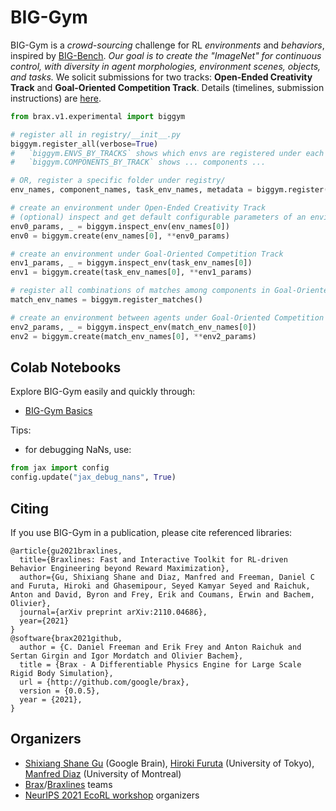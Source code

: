 # BIG-Gym

BIG-Gym is a *crowd-sourcing* challenge for RL *environments* and *behaviors*, inspired by [BIG-Bench](https://github.com/google/BIG-bench). *Our goal is to create the "ImageNet" for continuous control, with diversity in agent morphologies, environment scenes, objects, and tasks.* We solicit submissions for two tracks: **Open-Ended Creativity Track** and **Goal-Oriented Competition Track**. Details (timelines, submission instructions) are [here](https://sites.google.com/view/rlbiggym).

```python
from brax.v1.experimental import biggym

# register all in registry/__init__.py
biggym.register_all(verbose=True)
#   `biggym.ENVS_BY_TRACKS` shows which envs are registered under each track
#   `biggym.COMPONENTS_BY_TRACK` shows ... components ...

# OR, register a specific folder under registry/
env_names, component_names, task_env_names, metadata = biggym.register(registry_name)

# create an environment under Open-Ended Creativity Track
# (optional) inspect and get default configurable parameters of an environment
env0_params, _ = biggym.inspect_env(env_names[0])
env0 = biggym.create(env_names[0], **env0_params)

# create an environment under Goal-Oriented Competition Track
env1_params, _ = biggym.inspect_env(task_env_names[0])
env1 = biggym.create(task_env_names[0], **env1_params)

# register all combinations of matches among components in Goal-Oriented Track
match_env_names = biggym.register_matches()

# create an environment between agents under Goal-Oriented Competition Track
env2_params, _ = biggym.inspect_env(match_env_names[0])
env2 = biggym.create(match_env_names[0], **env2_params)
```

## Colab Notebooks

Explore BIG-Gym easily and quickly through:
* [BIG-Gym Basics](https://colab.research.google.com/github/google/brax/blob/main/notebooks/biggym/biggym_rl.ipynb)

Tips:
* for debugging NaNs, use:
```python
from jax import config
config.update("jax_debug_nans", True)
```

## Citing

If you use BIG-Gym in a publication, please cite referenced libraries:

```
@article{gu2021braxlines,
  title={Braxlines: Fast and Interactive Toolkit for RL-driven Behavior Engineering beyond Reward Maximization},
  author={Gu, Shixiang Shane and Diaz, Manfred and Freeman, Daniel C and Furuta, Hiroki and Ghasemipour, Seyed Kamyar Seyed and Raichuk, Anton and David, Byron and Frey, Erik and Coumans, Erwin and Bachem, Olivier},
  journal={arXiv preprint arXiv:2110.04686},
  year={2021}
}
@software{brax2021github,
  author = {C. Daniel Freeman and Erik Frey and Anton Raichuk and Sertan Girgin and Igor Mordatch and Olivier Bachem},
  title = {Brax - A Differentiable Physics Engine for Large Scale Rigid Body Simulation},
  url = {http://github.com/google/brax},
  version = {0.0.5},
  year = {2021},
}
```

## Organizers
* [Shixiang Shane Gu](https://sites.google.com/view/gugurus/home) (Google Brain), [Hiroki Furuta](https://frt03.github.io/) (University of Tokyo), [Manfred Diaz](https://manfreddiaz.github.io/) (University of Montreal)
* [Brax](https://github.com/google/brax)/[Braxlines](https://arxiv.org/abs/2110.04686) teams
* [NeurIPS 2021 EcoRL workshop](https://sites.google.com/view/ecorl2021/home) organizers
